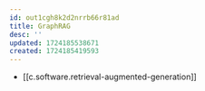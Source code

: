 ```yaml
---
id: out1cgh8k2d2nrrb66r81ad
title: GraphRAG
desc: ''
updated: 1724185538671
created: 1724185419593
---
```


- [[c.software.retrieval-augmented-generation]]